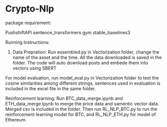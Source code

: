# Crypto-Nlp

package requirement:

PushshiftAPI
sentence_transformers
gym
stable_baselines3

Running Instructions:

1. Data Prepration:
Run essembled.py in Vectorization folder, change the name of the asset and the time. All the data downloaded is saved in the folder. The code will auto download posts and embede 
them into vectors using SBERT

For model evaluation, run model_eval.py in Vectorization folder to test the cosine similarities among different strings, sentences used in evaluation is included in the excel file in
the same folder.

Reinforcement learning:
Run BTC_data_merge.ipynb and ETH_data_merge.ipynb to merge the price data and samentic vector data. Merged csv is included in the folder. Then run RL_NLP_BTC.py to run the reinforcement
learning model for BTC, and RL_NLP_ETH.py for model of Ethereum.
